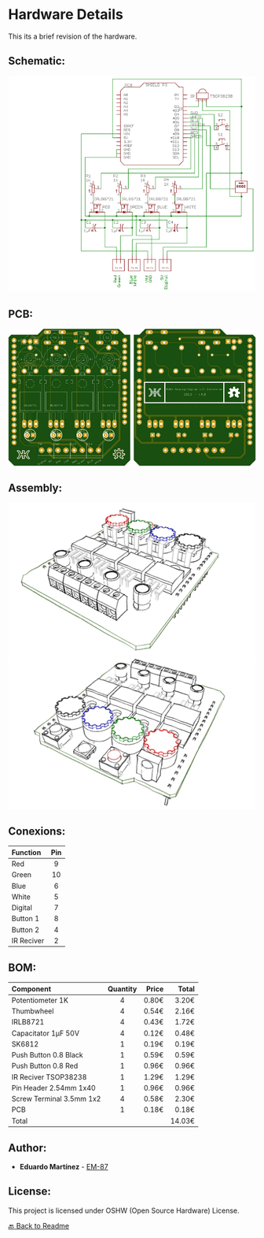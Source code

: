 # Hardware Details

This its a brief revision of the hardware.

## Schematic:

![Schematic](./Images/Schematic.png)

## PCB:

![PCB](./Images/PCB.png)

## Assembly:

![Assembly](./Images/Assembly%202.png)
![Assembly](./Images/Assembly%203.png)

## Conexions:

|  Function  | Pin | 
| :--------- | :-: | 
| Red        |  9  | 
| Green      |  10 | 
| Blue       |  6  | 
| White      |  5  | 
| Digital    |  7  | 
| Button 1   |  8  | 
| Button 2   |  4  |
| IR Reciver |  2  |



## BOM:

| Component                | Quantity    | Price | Total  |
| :----------------------- | :---------: | ----: | -----: |
| Potentiometer 1K         | 4           | 0.80€ |  3.20€ |
| Thumbwheel               | 4           | 0.54€ |  2.16€ |
| IRLB8721                 | 4           | 0.43€ |  1.72€ |
| Capacitator 1µF 50V      | 4           | 0.12€ |  0.48€ |
| SK6812                   | 1           | 0.19€ |  0.19€ | 
| Push Button 0.8 Black    | 1           | 0.59€ |  0.59€ |
| Push Button 0.8 Red      | 1           | 0.96€ |  0.96€ |
| IR Reciver TSOP38238     | 1           | 1.29€ |  1.29€ |
| Pin Header 2.54mm 1x40   | 1           | 0.96€ |  0.96€ | 
| Screw Terminal 3.5mm 1x2 | 4           | 0.58€ |  2.30€ |
| PCB                      | 1           | 0.18€ |  0.18€ |
| Total                    |             |       | 14.03€ |

## Author:

* **Eduardo Martínez** - [EM-87](https://github.com/EM-87/)

## License:

This project is licensed under OSHW (Open Source Hardware) License.

[:back: Back to Readme](https://github.com/EM-87/RGBW-Analog-Digital-LED-Controller)
